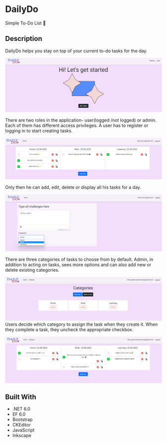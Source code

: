 # DailyDo

Simple To-Do List 📝

## Description

DailyDo helps you stay on top of your current to-do tasks for the day.

![Application screenshot](homepage.png)

There are two roles in the application- user(logged /not logged) or admin.
Each of them has different access privileges. A user has to register or logging in to start creating tasks. 

![Application screenshot](view_as_user.png)

Only then he can add, edit, delete or display all his tasks for a day.

![Application screenshot](type_task_form.png)

There are three categories of tasks to choose from by default.
Admin, in addition to acting on tasks, sees more options and can also add new or delete existing categories.

![Application screenshot](admin_list_of_categories.png)
Users decide which category to assign the task when they create it. When they complete a task, they uncheck the appropriate checkbox.

![Application screenshot](view_as_admin.png)

## Built With
- .NET 6.0
- EF 6.0
- Bootstrap
- CKEditor
- JavaScript
- Inkscape

